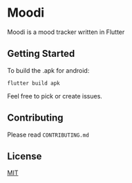 # Moodi

Moodi is a mood tracker written in Flutter

## Getting Started

To build the .apk for android:

`flutter build apk`

Feel free to pick or create issues.

## Contributing

Please read `CONTRIBUTING.md`

## License

[MIT](https://choosealicense.com/licenses/mit/)
